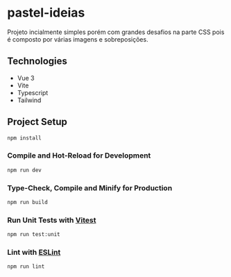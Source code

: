 # pastel-ideias

Projeto incialmente simples porém com grandes desafios na parte CSS pois é composto por várias imagens e sobreposições.

## Technologies

- Vue 3
- Vite
- Typescript
- Tailwind

## Project Setup

```sh
npm install
```

### Compile and Hot-Reload for Development

```sh
npm run dev
```

### Type-Check, Compile and Minify for Production

```sh
npm run build
```

### Run Unit Tests with [Vitest](https://vitest.dev/)

```sh
npm run test:unit
```

### Lint with [ESLint](https://eslint.org/)

```sh
npm run lint
```
